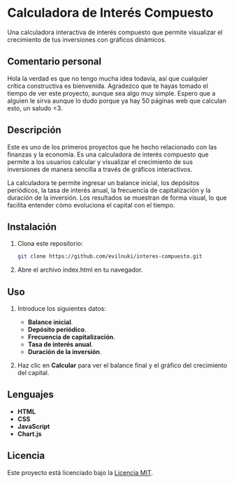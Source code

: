 # Calculadora de Interés Compuesto

Una calculadora interactiva de interés compuesto que permite visualizar el crecimiento de tus inversiones con gráficos dinámicos.

## Comentario personal
Hola la verdad es que no tengo mucha idea todavía, así que cualquier crítica constructiva es bienvenida. Agradezco que te hayas tomado el tiempo de ver este proyecto, aunque sea algo muy simple. Espero que a alguien le sirva aunque lo dudo porque ya hay 50 páginas web que calculan esto, un saludo <3.

## Descripción

Este es uno de los primeros proyectos que he hecho relacionado con las finanzas y la economía. Es una calculadora de interés compuesto que permite a los usuarios calcular y visualizar el crecimiento de sus inversiones de manera sencilla a través de gráficos interactivos.

La calculadora te permite ingresar un balance inicial, los depósitos periódicos, la tasa de interés anual, la frecuencia de capitalización y la duración de la inversión. Los resultados se muestran de forma visual, lo que facilita entender cómo evoluciona el capital con el tiempo.


## Instalación

1. Clona este repositorio:

   ```bash
   git clone https://github.com/evilnuki/interes-compuesto.git

2. Abre el archivo index.html en tu navegador.


## Uso

1. Introduce los siguientes datos:
   - **Balance inicial**.
   - **Depósito periódico**.
   - **Frecuencia de capitalización**.
   - **Tasa de interés anual**.
   - **Duración de la inversión**.

2. Haz clic en **Calcular** para ver el balance final y el gráfico del crecimiento del capital.


## Lenguajes

- **HTML**
- **CSS**
- **JavaScript**
- **Chart.js**


## Licencia

Este proyecto está licenciado bajo la [Licencia MIT](/license.txt).


